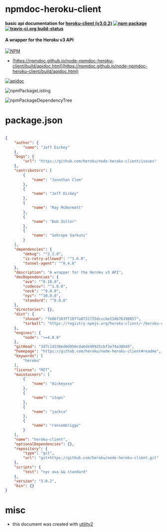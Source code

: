 # npmdoc-heroku-client

#### basic api documentation for  [heroku-client (v3.0.2)](https://github.com/heroku/node-heroku-client#readme)  [![npm package](https://img.shields.io/npm/v/npmdoc-heroku-client.svg?style=flat-square)](https://www.npmjs.org/package/npmdoc-heroku-client) [![travis-ci.org build-status](https://api.travis-ci.org/npmdoc/node-npmdoc-heroku-client.svg)](https://travis-ci.org/npmdoc/node-npmdoc-heroku-client)

#### A wrapper for the Heroku v3 API

[![NPM](https://nodei.co/npm/heroku-client.png?downloads=true&downloadRank=true&stars=true)](https://www.npmjs.com/package/heroku-client)

- [https://npmdoc.github.io/node-npmdoc-heroku-client/build/apidoc.html](https://npmdoc.github.io/node-npmdoc-heroku-client/build/apidoc.html)

[![apidoc](https://npmdoc.github.io/node-npmdoc-heroku-client/build/screenCapture.buildCi.browser.%252Ftmp%252Fbuild%252Fapidoc.html.png)](https://npmdoc.github.io/node-npmdoc-heroku-client/build/apidoc.html)

![npmPackageListing](https://npmdoc.github.io/node-npmdoc-heroku-client/build/screenCapture.npmPackageListing.svg)

![npmPackageDependencyTree](https://npmdoc.github.io/node-npmdoc-heroku-client/build/screenCapture.npmPackageDependencyTree.svg)



# package.json

```json

{
    "author": {
        "name": "Jeff Dickey"
    },
    "bugs": {
        "url": "https://github.com/heroku/node-heroku-client/issues"
    },
    "contributors": [
        {
            "name": "Jonathan Clem"
        },
        {
            "name": "Jeff Dickey"
        },
        {
            "name": "Ray McDermott"
        },
        {
            "name": "Bob Zoller"
        },
        {
            "name": "Sehrope Sarkuni"
        }
    ],
    "dependencies": {
        "debug": "^2.2.0",
        "is-retry-allowed": "^1.0.0",
        "tunnel-agent": "^0.4.0"
    },
    "description": "A wrapper for the Heroku v3 API",
    "devDependencies": {
        "ava": "^0.18.0",
        "codecov": "^1.0.0",
        "nock": "^9.0.0",
        "nyc": "^10.0.0",
        "standard": "^8.0.0"
    },
    "directories": {},
    "dist": {
        "shasum": "7e06f303ff18f7a0731725dcccbe210b76198657",
        "tarball": "https://registry.npmjs.org/heroku-client/-/heroku-client-3.0.2.tgz"
    },
    "engines": {
        "node": ">=4.0.0"
    },
    "gitHead": "3d7c14230ed6d956cda6de90925cbf3e74a30b45",
    "homepage": "https://github.com/heroku/node-heroku-client#readme",
    "keywords": [
        "heroku"
    ],
    "license": "MIT",
    "maintainers": [
        {
            "name": "dickeyxxx"
        },
        {
            "name": "itops"
        },
        {
            "name": "jackca"
        },
        {
            "name": "ransombriggs"
        }
    ],
    "name": "heroku-client",
    "optionalDependencies": {},
    "repository": {
        "type": "git",
        "url": "git+https://github.com/heroku/node-heroku-client.git"
    },
    "scripts": {
        "test": "nyc ava && standard"
    },
    "version": "3.0.2",
    "bin": {}
}
```



# misc
- this document was created with [utility2](https://github.com/kaizhu256/node-utility2)
